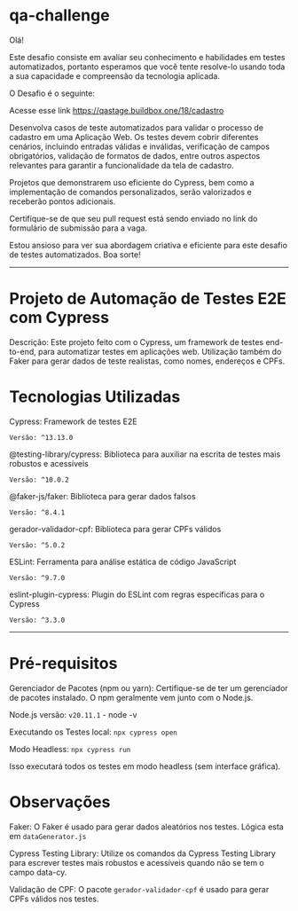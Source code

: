 		
# qa-challenge

Olá!

Este desafio consiste em avaliar seu conhecimento e habilidades em testes automatizados, portanto esperamos que você tente resolve-lo usando toda a sua capacidade e compreensão da tecnologia aplicada.

O Desafio é o seguinte:

Acesse esse link https://qastage.buildbox.one/18/cadastro 

Desenvolva casos de teste automatizados para validar o processo de cadastro em uma Aplicação Web. Os testes devem cobrir diferentes cenários, incluindo entradas válidas e inválidas, verificação de campos obrigatórios, validação de formatos de dados, entre outros aspectos relevantes para garantir a funcionalidade da tela de cadastro.

Projetos que demonstrarem uso eficiente do Cypress, bem como a implementação de comandos personalizados, serão valorizados e receberão pontos adicionais.

Certifique-se de que seu pull request está sendo enviado no link do formulário de submissão para a vaga.

Estou ansioso para ver sua abordagem criativa e eficiente para este desafio de testes automatizados.
Boa sorte!

----

# Projeto de Automação de Testes E2E com Cypress

Descrição: Este projeto feito com o Cypress, um framework de testes end-to-end, para automatizar testes em aplicações web. Utilização também do Faker para gerar dados de teste realistas, como nomes, endereços e CPFs.

# Tecnologias Utilizadas

Cypress: Framework de testes E2E

    Versão: ^13.13.0

@testing-library/cypress: Biblioteca para auxiliar na escrita de testes mais robustos e acessíveis

    Versão: ^10.0.2

@faker-js/faker: Biblioteca para gerar dados falsos

    Versão: ^8.4.1

gerador-validador-cpf: Biblioteca para gerar CPFs válidos

    Versão: ^5.0.2

ESLint: Ferramenta para análise estática de código JavaScript

    Versão: ^9.7.0

eslint-plugin-cypress: Plugin do ESLint com regras específicas para o Cypress

    Versão: ^3.3.0

---

# Pré-requisitos

Gerenciador de Pacotes (npm ou yarn): Certifique-se de ter um gerenciador de pacotes instalado. O npm geralmente vem junto com 
o Node.js.

Node.js versão: `v20.11.1` - node -v

Executando os Testes local: `npx cypress open `

Modo Headless: `npx cypress run`

Isso executará todos os testes em modo headless (sem interface gráfica).

# Observações

Faker: O Faker é usado para gerar dados aleatórios nos testes. Lógica esta em `dataGenerator.js`

Cypress Testing Library: Utilize os comandos da Cypress Testing Library para escrever testes mais robustos e acessíveis quando não se tem o campo data-cy.

Validação de CPF: O pacote `gerador-validador-cpf` é usado para gerar CPFs válidos nos testes.